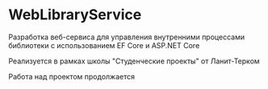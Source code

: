 # WebLibraryService

Разработка веб-сервиса для управления внутренними процессами библиотеки с использованием EF Core и ASP.NET Core

Реализуется в рамках школы "Студенческие проекты" от Ланит-Терком

Работа над проектом продолжается
